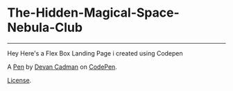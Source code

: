 # The-Hidden-Magical-Space-Nebula-Club
------------------------------------
Hey Here's a Flex Box Landing Page i created using Codepen

A [Pen](http://codepen.io/DEVANCADMAN/pen/ozvQWP) by [Devan Cadman](http://codepen.io/DEVANCADMAN) on [CodePen](http://codepen.io/).

[License](http://codepen.io/DEVANCADMAN/pen/ozvQWP/license).

